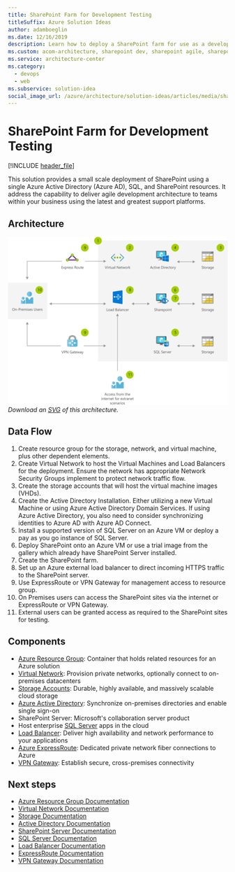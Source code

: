 ```yaml
---
title: SharePoint Farm for Development Testing
titleSuffix: Azure Solution Ideas
author: adamboeglin
ms.date: 12/16/2019
description: Learn how to deploy a SharePoint farm for use as a development testing environment with a step-by-step flowchart from Azure.
ms.custom: acom-architecture, sharepoint dev, sharepoint agile, sharepoint dev environment, lob-app, azure sharepoint development environment, sharepoint farm solution, interactive-diagram, 'https://azure.microsoft.com/solutions/architecture/sharepoint-farm-devtest/'
ms.service: architecture-center
ms.category:
  - devops
  - web
ms.subservice: solution-idea
social_image_url: /azure/architecture/solution-ideas/articles/media/sharepoint-farm-devtest.png
---
```


# SharePoint Farm for Development Testing

[!INCLUDE [header_file](../../../includes/sol-idea-header.md)]

This solution provides a small scale deployment of SharePoint using a single Azure Active Directory (Azure AD), SQL, and SharePoint resources. It address the capability to deliver agile development architecture to teams within your business using the latest and greatest support platforms.

## Architecture

![Architecture diagram](../media/sharepoint-farm-devtest.png)
*Download an [SVG](../media/sharepoint-farm-devtest.svg) of this architecture.*

## Data Flow

1. Create resource group for the storage, network, and virtual machine, plus other dependent elements.
1. Create Virtual Network to host the Virtual Machines and Load Balancers for the deployment. Ensure the network has appropriate Network Security Groups implement to protect network traffic flow.
1. Create the storage accounts that will host the virtual machine images (VHDs).
1. Create the Active Directory Installation. Either utilizing a new Virtual Machine or using Azure Active Directory Domain Services. If using Azure Active Directory, you also need to consider synchronizing identities to Azure AD with Azure AD Connect.
1. Install a supported version of SQL Server on an Azure VM or deploy a pay as you go instance of SQL Server.
1. Deploy SharePoint onto an Azure VM or use a trial image from the gallery which already have SharePoint Server installed.
1. Create the SharePoint farm.
1. Set up an Azure external load balancer to direct incoming HTTPS traffic to the SharePoint server.
1. Use ExpressRoute or VPN Gateway for management access to resource group.
1. On Premises users can access the SharePoint sites via the internet or ExpressRoute or VPN Gateway.
1. External users can be granted access as required to the SharePoint sites for testing.

## Components

* [Azure Resource Group](https://azure.microsoft.com/features/resource-manager): Container that holds related resources for an Azure solution
* [Virtual Network](https://azure.microsoft.com/services/virtual-network): Provision private networks, optionally connect to on-premises datacenters
* [Storage Accounts](https://azure.microsoft.com/services/storage): Durable, highly available, and massively scalable cloud storage
* [Azure Active Directory](https://azure.microsoft.com/services/active-directory): Synchronize on-premises directories and enable single sign-on
* SharePoint Server: Microsoft's collaboration server product
* Host enterprise [SQL Server](https://azure.microsoft.com/services/virtual-machines/sql-server) apps in the cloud
* [Load Balancer](https://azure.microsoft.com/services/load-balancer): Deliver high availability and network performance to your applications
* [Azure ExpressRoute](https://azure.microsoft.com/services/expressroute): Dedicated private network fiber connections to Azure
* [VPN Gateway](https://azure.microsoft.com/services/vpn-gateway): Establish secure, cross-premises connectivity

## Next steps

* [Azure Resource Group Documentation](https://docs.microsoft.com/azure/azure-resource-manager/resource-group-overview)
* [Virtual Network Documentation](https://docs.microsoft.com/azure/virtual-network/virtual-networks-overview)
* [Storage Documentation](https://docs.microsoft.com/azure/storage/blobs/storage-blobs-introduction)
* [Active Directory Documentation](https://support.microsoft.com/help/2721672/microsoft-server-software-support-for-microsoft-azure-virtual-machines)
* [SharePoint Server Documentation](https://docs.microsoft.com/sharepoint/administration/intranet-sharepoint-server-2016-in-azure-dev-test-environment)
* [SQL Server Documentation](https://docs.microsoft.com/sql/relational-databases/databases/deploy-a-sql-server-database-to-a-microsoft-azure-virtual-machine?view=sql-server-2017)
* [Load Balancer Documentation](https://docs.microsoft.com/azure/load-balancer/load-balancer-standard-overview)
* [ExpressRoute Documentation](https://docs.microsoft.com/azure/expressroute)
* [VPN Gateway Documentation](https://docs.microsoft.com/azure/vpn-gateway)
